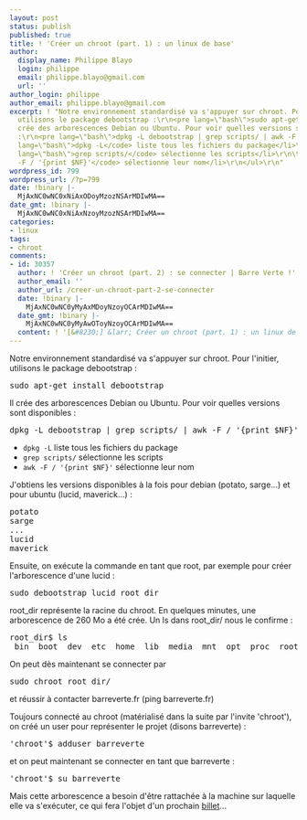 ```yaml
---
layout: post
status: publish
published: true
title: ! 'Créer un chroot (part. 1) : un linux de base'
author:
  display_name: Philippe Blayo
  login: philippe
  email: philippe.blayo@gmail.com
  url: ''
author_login: philippe
author_email: philippe.blayo@gmail.com
excerpt: ! "Notre environnement standardisé va s'appuyer sur chroot. Pour l'initier,
  utilisons le package debootstrap :\r\n<pre lang=\"bash\">sudo apt-get install debootstrap</pre>\r\nIl
  crée des arborescences Debian ou Ubuntu. Pour voir quelles versions sont disponibles
  :\r\n<pre lang=\"bash\">dpkg -L debootstrap | grep scripts/ | awk -F / '{print $NF}'</pre>\r\n<ul>\r\n\t<li><code
  lang=\"bash\">dpkg -L</code> liste tous les fichiers du package</li>\r\n\t<li><code
  lang=\"bash\">grep scripts/</code> sélectionne les scripts</li>\r\n\t<li><code lang=\"bash\">awk
  -F / '{print $NF}'</code> sélectionne leur nom</li>\r\n</ul>\r\n"
wordpress_id: 799
wordpress_url: /?p=799
date: !binary |-
  MjAxNC0wNC0xNiAxODoyMzozNSArMDIwMA==
date_gmt: !binary |-
  MjAxNC0wNC0xNiAxNzoyMzozNSArMDIwMA==
categories:
- linux
tags:
- chroot
comments:
- id: 30357
  author: ! 'Créer un chroot (part. 2) : se connecter | Barre Verte !'
  author_email: ''
  author_url: /creer-un-chroot-part-2-se-connecter
  date: !binary |-
    MjAxNC0wNC0yMyAxMDoyNzoyOCArMDIwMA==
  date_gmt: !binary |-
    MjAxNC0wNC0yMyAwOToyNzoyOCArMDIwMA==
  content: ! '[&#8230;] &larr; Créer un chroot (part. 1) : un linux de base [&#8230;]'
---
```

<p>Notre environnement standardisé va s'appuyer sur chroot. Pour l'initier, utilisons le package debootstrap :</p>
<pre lang="bash">sudo apt-get install debootstrap</pre>
<p>Il crée des arborescences Debian ou Ubuntu. Pour voir quelles versions sont disponibles :</p>
<pre lang="bash">dpkg -L debootstrap | grep scripts/ | awk -F / '{print $NF}'</pre>
<ul>
<li><code lang="bash">dpkg -L</code> liste tous les fichiers du package</li>
<li><code lang="bash">grep scripts/</code> sélectionne les scripts</li>
<li><code lang="bash">awk -F / '{print $NF}'</code> sélectionne leur nom</li>
</ul>
<p><a id="more"></a><a id="more-799"></a>J'obtiens les versions disponibles à la fois pour debian (potato, sarge...) et pour ubuntu (lucid, maverick...) :</p>
<pre>potato
sarge
...
lucid
maverick</pre>
<p>Ensuite, on exécute la commande en tant que root, par exemple pour créer l'arborescence d'une lucid :</p>
<pre lang="bash">sudo debootstrap lucid root_dir</pre>
<p>root_dir représente la racine du chroot. En quelques minutes, une arborescence de 260 Mo a été crée. Un ls dans root_dir/ nous le confirme :</p>
<pre lang="bash">root_dir$ ls
 bin  boot  dev  etc  home  lib  media  mnt  opt  proc  root  sbin  selinux  srv  sys  tmp  usr  var</pre>
<p>On peut dès maintenant se connecter par</p>
<pre lang="bash">sudo chroot root_dir/</pre>
<p>et réussir à contacter barreverte.fr (ping barreverte.fr)</p>
<p>Toujours connecté au chroot (matérialisé dans la suite par l'invite 'chroot'), on créé un user pour représenter le projet (disons barreverte) :</p>
<pre lang="bash">'chroot'$ adduser barreverte</pre>
<p>et on peut maintenant se connecter en tant que barreverte :</p>
<pre lang="bash">'chroot'$ su barreverte</pre>
<p>Mais cette arborescence a besoin d'être rattachée à la machine sur laquelle elle va s'exécuter, ce qui fera l'objet d'un prochain <a href="/creer-un-chroot-part-2-se-connecter">billet</a>...</p>
